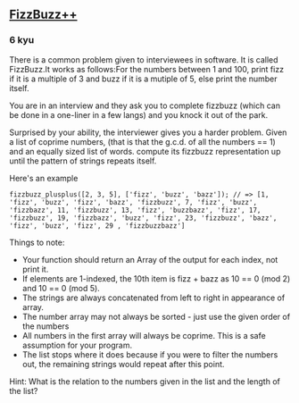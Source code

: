 <h2><a href=https://www.codewars.com/kata/596925532f709fccf3000077/train/javascript target="_blank">FizzBuzz++</a></h2><h3>6 kyu</h3><p>There is a common problem given to interviewees in software. It is called FizzBuzz.It works as follows:For the numbers between 1 and 100, print fizz if it is a multiple of 3 and buzz if it is a mutiple of 5, else print the number itself.</p><p>You are in an interview and they ask you to complete fizzbuzz (which can be done in a one-liner in a few langs) and you knock it out of the park.</p><p>Surprised by your ability, the interviewer gives you a harder problem. Given a list of coprime numbers, (that is that the g.c.d. of all the numbers == 1) and an equally sized list of words. compute its fizzbuzz representation up until the pattern of strings repeats itself. </p><p>Here's an example</p><pre><code>fizzbuzz_plusplus([2, 3, 5], ['fizz', 'buzz', 'bazz']); // =&gt; [1, 'fizz', 'buzz', 'fizz', 'bazz', 'fizzbuzz', 7, 'fizz', 'buzz', 'fizzbazz', 11, 'fizzbuzz', 13, 'fizz', 'buzzbazz', 'fizz', 17, 'fizzbuzz', 19, 'fizzbazz', 'buzz', 'fizz', 23, 'fizzbuzz', 'bazz', 'fizz', 'buzz', 'fizz', 29 , 'fizzbuzzbazz']</code></pre><p>Things to note: </p><ul><li>Your function should return an Array of the output for each index, not print it.</li><li>If elements are 1-indexed, the 10th item is fizz + bazz as 10 == 0 (mod 2) and 10 == 0 (mod 5).</li><li>The strings are always concatenated from left to right in appearance of array.</li><li>The number array may not always be sorted - just use the given order of the numbers</li><li>All numbers in the first array will always be coprime. This is a safe assumption for your program.</li><li>The list stops where it does because if you were to filter the numbers out, the remaining strings would repeat after this point.</li></ul><p>Hint: What is the relation to the numbers given in the list and the length of the list?</p>